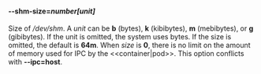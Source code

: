 #### **--shm-size**=*number[unit]*

Size of _/dev/shm_. A _unit_ can be **b** (bytes), **k** (kibibytes), **m** (mebibytes), or **g** (gibibytes).
If the unit is omitted, the system uses bytes. If the size is omitted, the default is **64m**.
When _size_ is **0**, there is no limit on the amount of memory used for IPC by the <<container|pod>>.
This option conflicts with **--ipc=host**.
